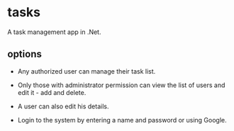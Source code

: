 # tasks

A task management app in .Net.

## options

- Any authorized user can manage their task list.

- Only those with administrator permission can view the list of users and edit it - add and delete.

- A user can also edit his details.

- Login to the system by entering a name and password or using Google. 